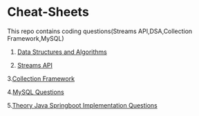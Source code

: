 # Cheat-Sheets
This repo contains coding questions(Streams API,DSA,Collection Framework,MySQL)

1. [Data Structures and Algorithms](docs)

2. [Streams API]()

3.[Collection Framework]()

4.[MySQL Questions]()

5.[Theory Java Springboot Implementation Questions]()
